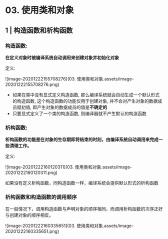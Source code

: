 # 03. 使用类和对象

## 1 | 构造函数和析构函数

### 构造函数: 

**在定义对象时被编译系统自动调用来创建对象并初始化对象**

定义:

![image-20201222155708276](03. 使用类和对象.assets/image-20201222155708276.png)

- 如果在类中没有显式定义构造函数, 那么编译系统就会自动生成一个默认形式的构造函数, 这个构造函数的功能仅用于创建对象, 并不会对产生对象的数据成员赋初值, 即产生对象的数据成员的值是**不确定的**
- 只要显式定义了一个类的构造函数, 则编译器就不产生默认的构造函数

### 析构函数:

**析构函数的功能是在对象的生存期即将结束的时刻，由编译系统自动调用来完成一些清理工作。**

定义:

![image-20201222160120311](03. 使用类和对象.assets/image-20201222160120311.png)

如果没有定义析构函数，同构造函数一样，编译系统会提供默认形式的析构函数

### 析构函数和构造函数的调用顺序

在一般情况下，调用构造函数与声明对象的顺序相同，而调用析构函数的次序正好与创建对象的顺序相反。

![image-20201222160335651](03. 使用类和对象.assets/image-20201222160335651.png)


